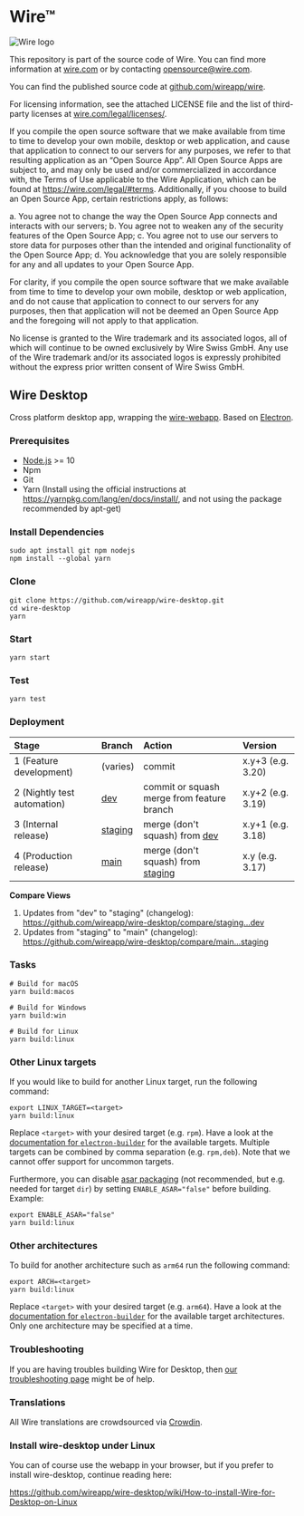 # Wire™

![Wire logo](https://github.com/wireapp/wire/blob/master/assets/logo.png?raw=true)

This repository is part of the source code of Wire. You can find more information at [wire.com](https://wire.com) or by contacting opensource@wire.com.

You can find the published source code at [github.com/wireapp/wire](https://github.com/wireapp/wire).

For licensing information, see the attached LICENSE file and the list of third-party licenses at [wire.com/legal/licenses/](https://wire.com/legal/licenses/).

If you compile the open source software that we make available from time to time to develop your own mobile, desktop or web application, and cause that application to connect to our servers for any purposes, we refer to that resulting application as an “Open Source App”. All Open Source Apps are subject to, and may only be used and/or commercialized in accordance with, the Terms of Use applicable to the Wire Application, which can be found at https://wire.com/legal/#terms. Additionally, if you choose to build an Open Source App, certain restrictions apply, as follows:

a. You agree not to change the way the Open Source App connects and interacts with our servers; b. You agree not to weaken any of the security features of the Open Source App; c. You agree not to use our servers to store data for purposes other than the intended and original functionality of the Open Source App; d. You acknowledge that you are solely responsible for any and all updates to your Open Source App.

For clarity, if you compile the open source software that we make available from time to time to develop your own mobile, desktop or web application, and do not cause that application to connect to our servers for any purposes, then that application will not be deemed an Open Source App and the foregoing will not apply to that application.

No license is granted to the Wire trademark and its associated logos, all of which will continue to be owned exclusively by Wire Swiss GmbH. Any use of the Wire trademark and/or its associated logos is expressly prohibited without the express prior written consent of Wire Swiss GmbH.

## Wire Desktop

Cross platform desktop app, wrapping the [wire-webapp](https://github.com/wireapp/wire-webapp). Based on [Electron](https://electronjs.org).

### Prerequisites

- [Node.js](https://nodejs.org/) >= 10
- Npm
- Git
- Yarn (Install using the official instructions at https://yarnpkg.com/lang/en/docs/install/, and not using the package recommended by apt-get)

### Install Dependencies

```shell
sudo apt install git npm nodejs
npm install --global yarn
```

### Clone

```shell
git clone https://github.com/wireapp/wire-desktop.git
cd wire-desktop
yarn
```

### Start

```shell
yarn start
```

### Test

```shell
yarn test
```

### Deployment

| Stage | Branch | Action | Version |
| :-- | :-- | :-- | :-- |
| 1 (Feature development) | (varies) | commit | x.y+3 (e.g. 3.20) |
| 2 (Nightly test automation) | [dev](https://github.com/wireapp/wire-desktop/tree/dev) | commit or squash merge from feature branch | x.y+2 (e.g. 3.19) |
| 3 (Internal release) | [staging](https://github.com/wireapp/wire-desktop/tree/staging) | merge (don't squash) from [dev](https://github.com/wireapp/wire-desktop/tree/dev) | x.y+1 (e.g. 3.18) |
| 4 (Production release) | [main](https://github.com/wireapp/wire-desktop/tree/main) | merge (don't squash) from [staging](https://github.com/wireapp/wire-desktop/tree/staging) | x.y (e.g. 3.17) |

**Compare Views**

1. Updates from "dev" to "staging" (changelog): https://github.com/wireapp/wire-desktop/compare/staging...dev
1. Updates from "staging" to "main" (changelog): https://github.com/wireapp/wire-desktop/compare/main...staging

### Tasks

```shell
# Build for macOS
yarn build:macos

# Build for Windows
yarn build:win

# Build for Linux
yarn build:linux
```

### Other Linux targets

If you would like to build for another Linux target, run the following command:

```shell
export LINUX_TARGET=<target>
yarn build:linux
```

Replace `<target>` with your desired target (e.g. `rpm`). Have a look at the [documentation for `electron-builder`](https://www.electron.build/configuration/linux) for the available targets. Multiple targets can be combined by comma separation (e.g. `rpm,deb`). Note that we cannot offer support for uncommon targets.

Furthermore, you can disable [asar packaging](https://www.electronjs.org/docs/latest/tutorial/application-distribution/) (not recommended, but e.g. needed for target `dir`) by setting `ENABLE_ASAR="false"` before building. Example:

```shell
export ENABLE_ASAR="false"
yarn build:linux
```

### Other architectures

To build for another architecture such as `arm64` run the following command:

```shell
export ARCH=<target>
yarn build:linux
```

Replace `<target>` with your desired target (e.g. `arm64`). Have a look at the [documentation for `electron-builder`](https://www.electron.build/electron-builder.enumeration.arch) for the available target architectures. Only one architecture may be specified at a time.

### Troubleshooting

If you are having troubles building Wire for Desktop, then [our troubleshooting page](https://github.com/wireapp/wire-desktop/wiki/Troubleshooting) might be of help.

### Translations

All Wire translations are crowdsourced via [Crowdin](https://crowdin.com/projects/wire).

### Install wire-desktop under Linux

You can of course use the webapp in your browser, but if you prefer to install wire-desktop, continue reading here:

https://github.com/wireapp/wire-desktop/wiki/How-to-install-Wire-for-Desktop-on-Linux
